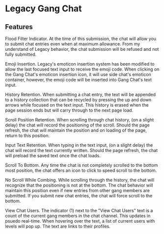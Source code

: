 # Legacy Gang Chat

Features
--------
 Flood Filter Indicator. At the time of this
 submission, the chat will allow you to submit chat entries even
 when at maximum allowance. From my understand of Legacy behavior,
 the chat submission will be refused and not fully submitted.
 
 Emoji Insertion. Legacy's emoticon insertion system has been
 modified to allow the last focused text input to receive the
 emoji code. When clicking on the Gang Chat's emoticon insertion
 icon, it will use side chat's emoticon container, however, the
 emoji code will be inserted into Gang Chat's text input.
 
 History Retention. When submitting a chat entry, the text will
 be appended to a history collection that can be recycled by
 pressing the up and down arrows while focused on the text input.
 This history is erased when the page session ends but will
 carry through to the next page load.
 
 Scroll Position Retention. When scrolling through chat history,
 (on a slight delay) the chat will record the positioning of the
 scroll. Should the page refresh, the chat will maintain the
 position and on loading of the page, return to this position.
 
 Input Text Retention. When typing in the text input, (on a
 slight delay) the chat will record the text currently written.
 Should the page refresh, the chat will preload the saved text
 once the chat loads.
 
 Scroll To Bottom. Any time the chat is not completely scrolled
 to the bottom most position, the chat offers an icon to click
 to speed scroll to the bottom.
 
 No Scroll While Combing. While scrolling through the history,
 the chat will recognize that the positioning is not at the bottom.
 The chat behavior will maintain this position even if new entries
 from other gang members are submitted. If you submit new chat
 entries, the chat will force scroll to the bottom.
 
 View Chat Users. The indicator (1) next to the "View Chat Users"
 text is a count of the current gang members in the chat channel.
 This updates in psuedo real-time. When hovering over the text,
 a list of current users with levels will pop up. The text are
 links to their profiles.